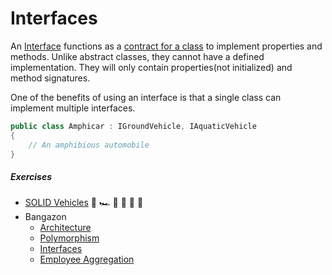 # Interfaces

An [Interface](https://github.com/nss-evening-cohort-7/bangazon-inc/blob/master/orientation/10_INTERFACES.md) functions as a [contract for a class](https://docs.microsoft.com/en-us/dotnet/csharp/programming-guide/interfaces/) to implement properties and methods. Unlike abstract classes, they cannot have a defined implementation. They will only contain properties(not initialized) and method signatures.

One of the benefits of using an interface is that a single class can implement multiple interfaces.
```cs
public class Amphicar : IGroundVehicle, IAquaticVehicle
{
	// An amphibious automobile
}
```

##### Exercises

- [SOLID Vehicles](https://github.com/nss-evening-cohort-7/bangazon-inc/blob/master/orientation/exercises/11_INTERFACES.md) :blue_car: :racing_car: :police_car: :tractor: :articulated_lorry: :car:
- Bangazon
	- [Architecture](https://github.com/nss-evening-cohort-7/bangazon-inc/blob/formatting/orientation/exercises/bangazon/BANGAZON_01.md)
	- [Polymorphism](https://github.com/nss-evening-cohort-7/bangazon-inc/blob/formatting/orientation/exercises/bangazon/BANGAZON_02.md)
	- [Interfaces](https://github.com/nss-evening-cohort-7/bangazon-inc/blob/formatting/orientation/exercises/bangazon/BANGAZON_04.md)
	- [Employee Aggregation](https://github.com/nss-evening-cohort-7/bangazon-inc/blob/formatting/orientation/exercises/bangazon/BANGAZON_05.md)
